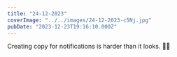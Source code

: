 ```yaml
---
title: "24-12-2023"
coverImage: "../../images/24-12-2023-c5Nj.jpg"
pubDate: "2023-12-23T19:16:10.000Z"
---
```


Creating copy for notifications is harder than it looks. 📝😅
